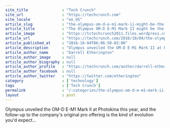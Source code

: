 ```yaml
---
site_title               : "Tech Crunch"
site_url                 : "https://techcrunch.com"
site_locale              : "en_US"
article_slug             : "the-olympus-om-d-e-m1-mark-ii-might-be-the-most-flexible-mirrorless-camera"
article_title            : "The Olympus OM-D E-M1 Mark II might be the most flexible mirrorless camera"
article_image            : "https://tctechcrunch2011.files.wordpress.com/2016/10/147a0163.jpg?w=764&h=400&crop=1"
article_url              : "https://techcrunch.com/2016/10/04/the-olympus-om-d-e-m1-mark-ii-might-be-the-most-flexible-mirrorless-camera/"
article_published_at     : "2016-10-04T06:06:50-03:00"
article_description      : "Olympus unveiled the OM-D E-M1 Mark II at Photokina this year, and the follow-up to the company's original pro offering is the kind of evolution you'd expect..."
article_author_name      : "Darrell Etherington"
article_author_image     : null
article_author_biography : null
article_author_profile   : "https://techcrunch.com/author/darrell-etherington/"
article_author_facebook  : null
article_author_twitter   : "https://twitter.com/etherington"
category                 : ['technology']
tags                     : ['Tech Crunch']
permalink                : "/:categories/the-olympus-om-d-e-m1-mark-ii-might-be-the-most-flexible-mirrorless-camera/"
layout                   : post
---
```


Olympus unveiled the OM-D E-M1 Mark II at Photokina this year, and the follow-up to the company's original pro offering is the kind of evolution you'd expect...
